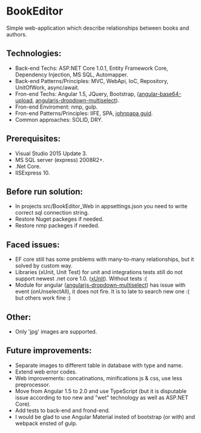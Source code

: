 # BookEditor

Simple web-application which describe relationships between books and authors.

## Technologies: 
 - Back-end Techs: ASP.NET Core 1.0.1, Entity Framework Core, Dependency Injection, MS SQL, Automapper.
 - Back-end Patterns/Principles: MVC, WebApi, IoC, Repository, UnitOfWork, async/await.
 - Fron-end Techs: Angular 1.5, JQuery, Bootstrap, ([angular-base64-upload](https://github.com/adonespitogo/angular-base64-upload), [angularjs-dropdown-multiselect](http://dotansimha.github.io/angularjs-dropdown-multiselect/#/)).
 - Fron-end Enviroment: nmp, gulp.
 - Fron-end Patterns/Principles: IIFE, SPA, [johnpapa guid](https://github.com/johnpapa/angular-styleguide/blob/master/a1/README.md).
 - Common approaches: SOLID, DRY.

## Prerequisites:
 - Visual Studio 2015 Update 3. 
 - MS SQL server (express) 2008R2+.
 - .Net Core.
 - IISExpress 10.

## Before run solution:
 - In projects src/BookEditor_Web in appsettings.json you need to write correct sql connection string.
 - Restore Nuget packeges if needed.
 - Restore nmp packeges if needed.
 
## Faced issues:
 - EF core still has some problems with many-to-many relationships, but it solved by custom way.
 - Libraries (xUnit, Unit Test) for unit and integrations tests still do not support newest .net core 1.0. ([xUnit](http://xunit.github.io/docs/getting-started-dotnet-core.html)). Without tests :(
 - Module for angular ([angularjs-dropdown-multiselect](http://dotansimha.github.io/angularjs-dropdown-multiselect/#/)) has issue with event (onUnselectAll), it does not fire. It is to late to search new one :( but others work fine :)

## Other:
 - Only 'jpg' images are supported.

## Future improvements:
 - Separate images to different table in database with type and name.
 - Extend web error codes.
 - Web improvements: concatinations, minifications js & css, use less preprocessor.
 - Move from Angular 1.5 to 2.0 and use TypeScript (but it is disputable issue according to too new and "wet" technology as well as ASP.NET Core).
 - Add tests to back-end and frond-end.
 - I would be glad to use Angular Material insted of bootstrap (or with) and webpack ensted of gulp.
 
